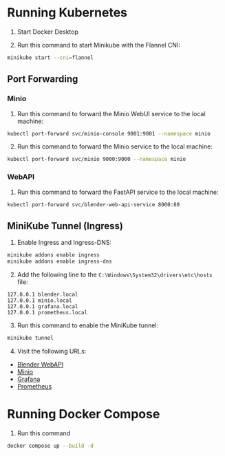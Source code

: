 # Running Kubernetes

1. Start Docker Desktop

2. Run this command to start Minikube with the Flannel CNI:

````bash
minikube start --cni=flannel
````

## Port Forwarding

### Minio

1. Run this command to forward the Minio WebUI service to the local machine:

````bash
kubectl port-forward svc/minio-console 9001:9001 --namespace minio
````

2. Run this command to forward the Minio service to the local machine:

````bash
kubectl port-forward svc/minio 9000:9000 --namespace minio
````

### WebAPI

1. Run this command to forward the FastAPI service to the local machine:

````bash
kubectl port-forward svc/blender-web-api-service 8000:80
````

## MiniKube Tunnel (Ingress)

1. Enable Ingress and Ingress-DNS:

````bash
minikube addons enable ingress
minikube addons enable ingress-dns
````

2. Add the following line to the `C:\Windows\System32\drivers\etc\hosts` file:

````text
127.0.0.1 blender.local
127.0.0.1 minio.local
127.0.0.1 grafana.local
127.0.0.1 prometheus.local
````

3. Run this command to enable the MiniKube tunnel:

````bash
minikube tunnel
````

4. Visit the following URLs:

- [Blender WebAPI](http://blender.local)
- [Minio](https://minio.local)
- [Grafana](https://grafana.local)
- [Prometheus](https://prometheus.local)

# Running Docker Compose

1. Run this command

````bash
docker compose up --build -d
````